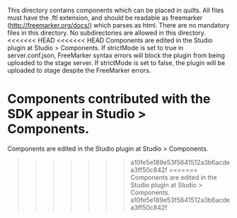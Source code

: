 This directory contains components which can be placed in quilts.
All files must have the .ftl extension, and should be readable as freemarker (http://freemarker.org/docs/) which parses as html.
There are no mandatory files in this directory.
No subdirectories are allowed in this directory.
<<<<<<< HEAD
<<<<<<< HEAD
Components are edited in the Studio plugin at Studio > Components.
If strictMode is set to true in server.conf.json, FreeMarker syntax errors will block the plugin from being uploaded to the stage server. If strictMode is set to false, the plugin will be uploaded to stage despite the FreeMarker errors.

Components contributed with the SDK appear in Studio > Components.
=======
Components are edited in the Studio plugin at Studio > Components.
>>>>>>> a10fe5e189e53f5641512a3b6acdea3ff50c842f
=======
Components are edited in the Studio plugin at Studio > Components.
>>>>>>> a10fe5e189e53f5641512a3b6acdea3ff50c842f
